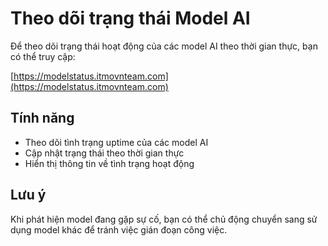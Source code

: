 # Theo dõi trạng thái Model AI

Để theo dõi trạng thái hoạt động của các model AI theo thời gian thực, bạn có thể truy cập:

[https://modelstatus.itmovnteam.com](https://modelstatus.itmovnteam.com)

## Tính năng

- Theo dõi tình trạng uptime của các model AI
- Cập nhật trạng thái theo thời gian thực
- Hiển thị thông tin về tình trạng hoạt động

## Lưu ý

Khi phát hiện model đang gặp sự cố, bạn có thể chủ động chuyển sang sử dụng model khác để tránh việc gián đoạn công việc.
